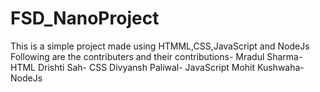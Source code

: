 # FSD_NanoProject
This is a simple project made using HTMML,CSS,JavaScript and NodeJs 
Following are the contributers and their contributions-
  Mradul Sharma- HTML
  Drishti Sah- CSS
  Divyansh Paliwal- JavaScript
  Mohit Kushwaha- NodeJs

